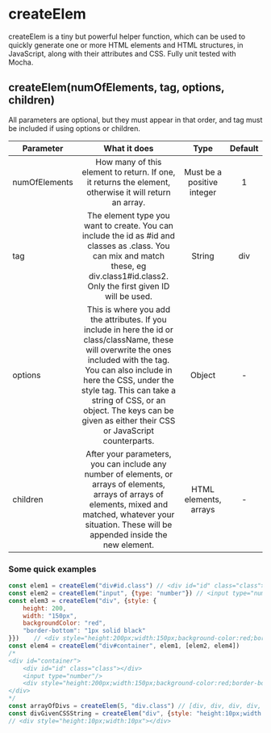 # createElem
createElem is a tiny but powerful helper function, which can be used to quickly generate one or more HTML elements and HTML structures, in JavaScript, along with their attributes and CSS. Fully unit tested with Mocha.

##  createElem(numOfElements, tag, options, children)
All parameters are optional, but they must appear in that order, and tag must be included if using options or children.

| Parameter | What it does| Type | Default|
| ------------- |:-------------:| :-----:| :-----:| 
| numOfElements | How many of this element to return. If one, it returns the element, otherwise it will return an array. | Must be a positive integer | 1 |
| tag | The element type you want to create. You can include the id as #id and classes as .class. You can mix and match these, eg div.class1#id.class2. Only the first given ID will be used. | String | div |
| options | This is where you add the attributes. If you include in here the id or class/className, these will overwrite the ones included with the tag. You can also include in here the CSS, under the style tag. This can take a string of CSS, or an object. The keys can be given as either their CSS or JavaScript counterparts. | Object | - |
| children | After your parameters, you can include any number of elements, or arrays of elements, arrays of arrays of elements, mixed and matched, whatever your situation. These will be appended inside the new element. | HTML elements, arrays | - |


### Some quick examples

```javascript
const elem1 = createElem("div#id.class") // <div id="id" class="class"></div>
const elem2 = createElem("input", {type: "number"}) // <input type="number"/>
const elem3 = createElem("div", {style: {
    height: 200,
    width: "150px",
    backgroundColor: "red",
    "border-bottom": "1px solid black"
}})    // <div style="height:200px;width:150px;background-color:red;border-bottom:1px solid black"></div>
const elem4 = createElem("div#container", elem1, [elem2, elem4])
/*
<div id="container">
    <div id="id" class="class"></div>
    <input type="number"/>
    <div style="height:200px;width:150px;background-color:red;border-bottom:1px solid black"></div>
</div>
*/
const arrayOfDivs = createElem(5, "div.class") // [div, div, div, div, div]
const divGivenCSSString = createElem("div", {style: "height:10px;width:10px"}) 
// <div style="height:10px;width:10px"></div>
```
